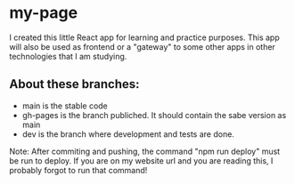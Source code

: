 # my-page

I created this little React app for learning and practice purposes.
This app will also be used as frontend or a "gateway" to some other apps in other technologies that I am studying.

## About these branches:
- main is the stable code
- gh-pages is the branch publiched. It should contain the sabe version as main
- dev is the branch where development and tests are done.

Note:
After commiting and pushing, the command "npm run deploy" must be run to deploy.
If you are on my website url and you are reading this, I probably forgot to run that command! 